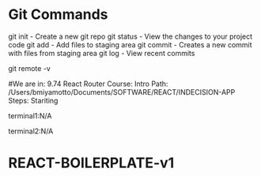# Git Commands

git init - Create a new git repo
git status - View the changes to your project code
git add - Add files to staging area
git commit - Creates a new commit with files from staging area
git log - View recent commits


git remote -v

#We are in: 9.74 React Router
Course: Intro
Path: /Users/bmiyamotto/Documents/SOFTWARE/REACT/INDECISION-APP
Steps: Stariting

terminal1:N/A

terminal2:N/A

# REACT-BOILERPLATE-v1
